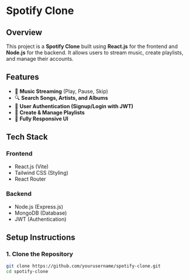 # Spotify Clone

## Overview
This project is a **Spotify Clone** built using **React.js** for the frontend and **Node.js** for the backend. It allows users to stream music, create playlists, and manage their accounts.

## Features
- 🎵 **Music Streaming** (Play, Pause, Skip)
- 🔍 **Search Songs, Artists, and Albums**
- 🔐 **User Authentication (Signup/Login with JWT)**
- 📜 **Create & Manage Playlists**
- 📱 **Fully Responsive UI**

## Tech Stack
### **Frontend**
- React.js (Vite)
- Tailwind CSS (Styling)
- React Router

### **Backend**
- Node.js (Express.js)
- MongoDB (Database)
- JWT (Authentication)

## Setup Instructions

### **1. Clone the Repository**
```sh
git clone https://github.com/yourusername/spotify-clone.git
cd spotify-clone
